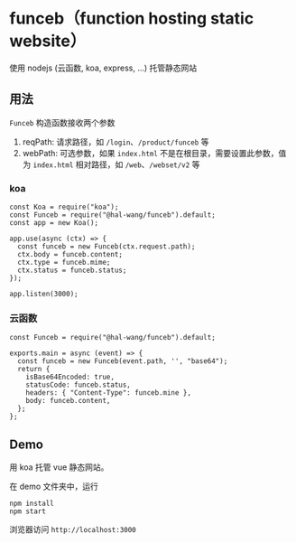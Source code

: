 # funceb（function hosting static website）

使用 nodejs (云函数, koa, express, ...) 托管静态网站

## 用法

`Funceb` 构造函数接收两个参数

1. reqPath: 请求路径，如 `/login`、`/product/funceb` 等
2. webPath: 可选参数，如果 `index.html` 不是在根目录，需要设置此参数，值为 `index.html` 相对路径，如 `/web`、`/webset/v2` 等

### koa

```JS
const Koa = require("koa");
const Funceb = require("@hal-wang/funceb").default;
const app = new Koa();

app.use(async (ctx) => {
  const funceb = new Funceb(ctx.request.path);
  ctx.body = funceb.content;
  ctx.type = funceb.mime;
  ctx.status = funceb.status;
});

app.listen(3000);
```

### 云函数

```JS
const Funceb = require("@hal-wang/funceb").default;

exports.main = async (event) => {
  const funceb = new Funceb(event.path, '', "base64");
  return {
    isBase64Encoded: true,
    statusCode: funceb.status,
    headers: { "Content-Type": funceb.mine },
    body: funceb.content,
  };
};
```

## Demo

用 koa 托管 vue 静态网站。

在 demo 文件夹中，运行

```
npm install
npm start
```

浏览器访问 `http://localhost:3000`
